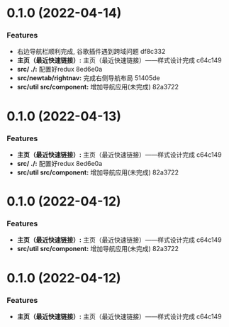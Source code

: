 # 0.1.0 (2022-04-14)


### Features

* 右边导航栏顺利完成, 谷歌插件遇到跨域问题 df8c332
* **主页（最近快速链接）:** 主页（最近快速链接）——样式设计完成 c64c149
* **src/ ./:** 配置好redux 8ed6e0a
* **src/newtab/rightnav:** 完成右侧导航布局 51405de
* **src/util src/component:** 增加导航应用(未完成) 82a3722



# 0.1.0 (2022-04-13)


### Features

* **主页（最近快速链接）:** 主页（最近快速链接）——样式设计完成 c64c149
* **src/ ./:** 配置好redux 8ed6e0a
* **src/util src/component:** 增加导航应用(未完成) 82a3722



# 0.1.0 (2022-04-12)


### Features

* **主页（最近快速链接）:** 主页（最近快速链接）——样式设计完成 c64c149
* **src/util src/component:** 增加导航应用(未完成) 82a3722



# 0.1.0 (2022-04-12)


### Features

* **主页（最近快速链接）:** 主页（最近快速链接）——样式设计完成 c64c149



